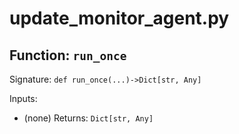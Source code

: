 # update_monitor_agent.py

## Function: `run_once`

Signature: `def run_once(...)->Dict[str, Any]`

Inputs:
- (none)
Returns: `Dict[str, Any]`

